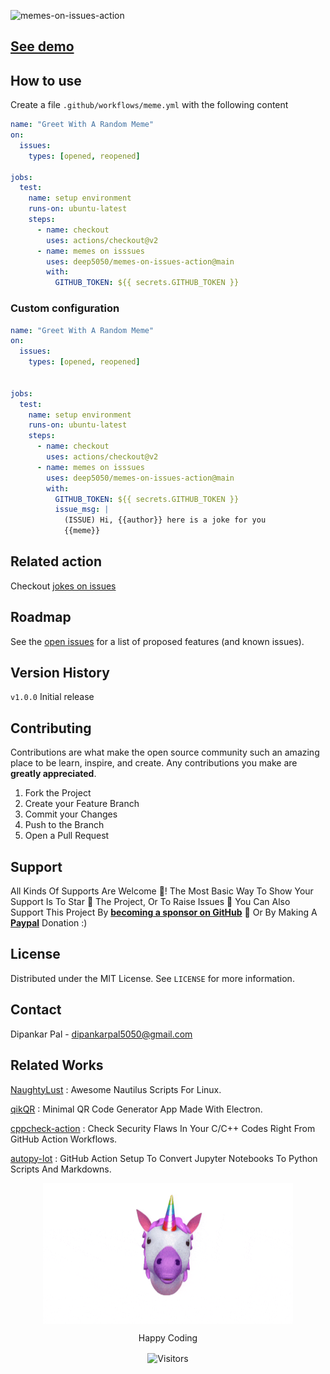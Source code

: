 ![memes-on-issues-action](https://socialify.git.ci/deep5050/memes-on-issues-action/image?description=1&descriptionEditable=Greet%20the%20issue%20raiser%20with%20a%20customizable%20message%20and%20a%20bonus%20programming%20meme%20&font=KoHo&forks=1&issues=1&language=1&owner=1&pattern=Brick%20Wall&pulls=1&stargazers=1&theme=Light)


## [See demo](https://github.com/deep5050/memes-on-issues-action/issues/1#issuecomment-728134188)

## How to use

Create a file `.github/workflows/meme.yml` with the following content

```yaml
name: "Greet With A Random Meme"
on:
  issues:
    types: [opened, reopened]

jobs:
  test:
    name: setup environment
    runs-on: ubuntu-latest
    steps:
      - name: checkout
        uses: actions/checkout@v2
      - name: memes on isssues
        uses: deep5050/memes-on-issues-action@main
        with:
          GITHUB_TOKEN: ${{ secrets.GITHUB_TOKEN }}

```
### Custom configuration

```yaml
name: "Greet With A Random Meme"
on:
  issues:
    types: [opened, reopened]


jobs:
  test:
    name: setup environment
    runs-on: ubuntu-latest
    steps:
      - name: checkout
        uses: actions/checkout@v2
      - name: memes on isssues
        uses: deep5050/memes-on-issues-action@main
        with:
          GITHUB_TOKEN: ${{ secrets.GITHUB_TOKEN }}
          issue_msg: |
            (ISSUE) Hi, {{author}} here is a joke for you 
            {{meme}}

```

## Related action

Checkout [jokes on issues ](https://github.com/deep5050/MastJokeMara)

<!-- ROADMAP -->
## Roadmap

See the [open issues](https://github.com/deep5050/memes-on-issues-action/issues) for a list of proposed features (and known issues).


## Version History

`v1.0.0` Initial release


<!-- CONTRIBUTING -->
## Contributing

Contributions are what make the open source community such an amazing place to be learn, inspire, and create. Any contributions you make are **greatly appreciated**.

1. Fork the Project
2. Create your Feature Branch 
3. Commit your Changes 
4. Push to the Branch 
5. Open a Pull Request


## Support

All Kinds Of Supports Are Welcome :raised_hands:! The Most Basic Way To Show Your Support Is To Star :star2: The Project, Or To Raise Issues :speech_balloon: You Can Also Support This Project By [**becoming a sponsor on GitHub**](https://github.com/sponsors/deep5050) :clap: Or By Making A [**Paypal**](https://paypal.me/deep5050) Donation :)

<!-- LICENSE -->
## License

Distributed under the MIT License. See `LICENSE` for more information.



<!-- CONTACT -->
## Contact

Dipankar Pal - dipankarpal5050@gmail.com



## Related Works
[NaughtyLust](https://github.com/deep5050/NaughtyLust) : Awesome Nautilus Scripts For Linux.

[qikQR](https://github.com/deep5050/qikQR) : Minimal QR Code Generator App Made With Electron.

[cppcheck-action](https://github.com/deep5050/cppcheck-action) : Check Security Flaws In Your C/C++ Codes Right From GitHub Action Workflows.

[autopy-lot](https://github.com/deep5050/autopy-lot) : GitHub Action Setup To Convert Jupyter Notebooks To Python Scripts And Markdowns.

<div align=center>
<p align=center><img align=center src="https://raw.githubusercontent.com/liyasthomas/templates/master/assets/logo.gif" alt="unicorn" width="400">
</p>
<p align=center>Happy Coding</p>
  
<p align=center><img align=center  src="https://visitor-badge.laobi.icu/badge?page_id=deep5050.memes-on-issues-action" alt="Visitors">  </p>

</div>
